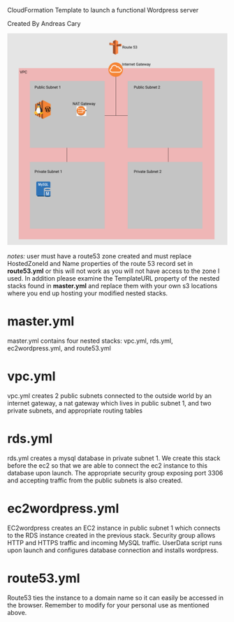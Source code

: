 
CloudFormation Template to launch a functional Wordpress server

Created By Andreas Cary

![wireframe of resources created](/wireframe.png "wireframe of resources created")

*notes:* user must have a route53 zone created and must replace HostedZoneId and Name properties of the route 53 record set in __route53.yml__ or this will not work as you will not have access to the zone I used. In addition please examine the TemplateURL property of the nested stacks found in __master.yml__ and replace them with your own s3 locations where you end up hosting your modified nested stacks. 


# master.yml
master.yml contains four nested stacks: vpc.yml, rds.yml, ec2wordpress.yml, and route53.yml

# vpc.yml
vpc.yml creates 2 public subnets connected to the outside world by an internet gateway, a nat gateway which lives in public subnet 1, and two private subnets, and appropriate routing tables

# rds.yml
rds.yml creates a mysql database in private subnet 1. We create this stack before the ec2 so that we are able to connect the ec2 instance to this database upon launch. The appropriate security group exposing port 3306 and accepting traffic from the public subnets is also created.

# ec2wordpress.yml
EC2wordpress creates an EC2 instance in public subnet 1 which connects to the RDS instance created in the previous stack. Security group allows HTTP and HTTPS traffic and incoming MySQL traffic. UserData script runs upon launch and configures database connection and installs wordpress.

# route53.yml
Route53 ties the instance to a domain name so it can easily be accessed in the browser. Remember to modify for your personal use as mentioned above.